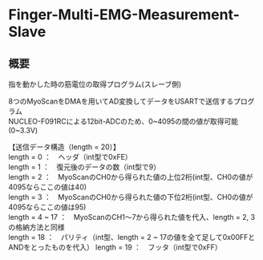 # Finger-Multi-EMG-Measurement-Slave

## 概要
指を動かした時の筋電位の取得プログラム(スレーブ側)

8つのMyoScanをDMAを用いてAD変換してデータをUSARTで送信するプログラム\
NUCLEO-F091RCによる12bit-ADCのため、0~4095の間の値が取得可能(0~3.3V)

【送信データ構造（length = 20）】\
length = 0 ：　ヘッダ（int型で0xFE）\
length = 1 ：　復元後のデータの数（int型で9）\
length = 2 ：　MyoScanのCH0から得られた値の上位2桁(int型、CH0の値が4095ならここの値は40)\
length = 3 ：　MyoScanのCH0から得られた値の下位2桁(int型、CH0の値が4095ならここの値は95)\
length = 4 ~ 17 ：　MyoScanのCH1〜7から得られた値を代入、length = 2, 3の格納方法と同様\
length = 18 ：　パリティ（int型、length = 2 ~ 17の値を全て足して0x00FFとANDをとったものを代入）
length = 19 ：　フッタ（int型で0xFF）